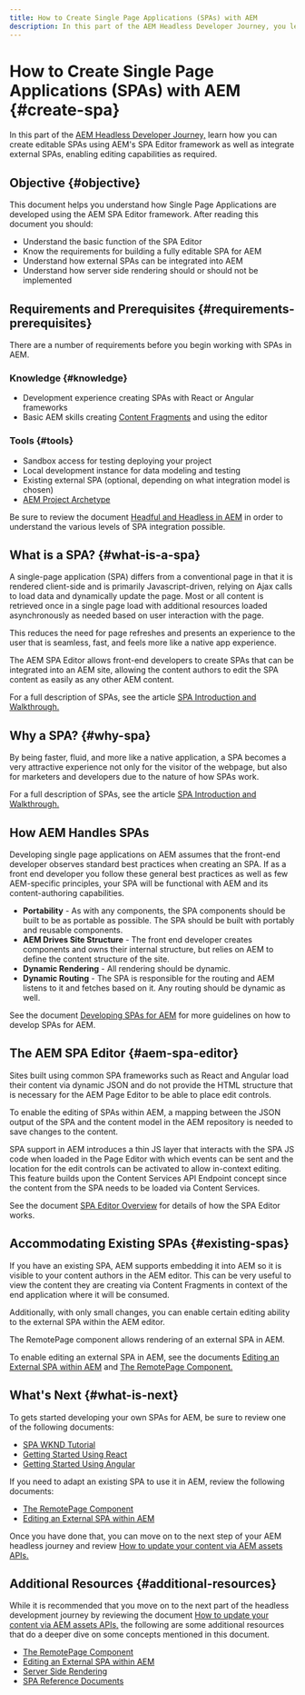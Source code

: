 ```yaml
---
title: How to Create Single Page Applications (SPAs) with AEM
description: In this part of the AEM Headless Developer Journey, you learn how you can create editable SPAs using AEM's SPA Editor framework as well as integrate external SPAs, enabling editing capabilities as required.
---
```


# How to Create Single Page Applications (SPAs) with AEM {#create-spa}

In this part of the [AEM Headless Developer Journey,](#overview.md) learn how you can create editable SPAs using AEM's SPA Editor framework as well as integrate external SPAs, enabling editing capabilities as required.

## Objective {#objective}

This document helps you understand how Single Page Applications are developed using the AEM SPA Editor framework. After reading this document you should:

* Understand the basic function of the SPA Editor
* Know the requirements for building a fully editable SPA for AEM
* Understand how external SPAs can be integrated into AEM
* Understand how server side rendering should or should not be implemented

## Requirements and Prerequisites {#requirements-prerequisites}

There are a number of requirements before you begin working with SPAs in AEM.

### Knowledge {#knowledge}

* Development experience creating SPAs with React or Angular frameworks
* Basic AEM skills creating [Content Fragments](/help/assets/content-fragments/content-fragments.md) and using the editor

### Tools {#tools}

* Sandbox access for testing deploying your project
* Local development instance for data modeling and testing
* Existing external SPA (optional, depending on what integration model is chosen)
* [AEM Project Archetype](https://experienceleague.adobe.com/docs/experience-manager-core-components/using/developing/archetype/overview.html)

Be sure to review the document [Headful and Headless in AEM](/help/implementing/developing/headful-headless.md) in order to understand the various levels of SPA integration possible.

## What is a SPA? {#what-is-a-spa}

A single-page application (SPA) differs from a conventional page in that it is rendered client-side and is primarily Javascript-driven, relying on Ajax calls to load data and dynamically update the page. Most or all content is retrieved once in a single page load with additional resources loaded asynchronously as needed based on user interaction with the page.

This reduces the need for page refreshes and presents an experience to the user that is seamless, fast, and feels more like a native app experience.

The AEM SPA Editor allows front-end developers to create SPAs that can be integrated into an AEM site, allowing the content authors to edit the SPA content as easily as any other AEM content.

For a full description of SPAs, see the article [SPA Introduction and Walkthrough.](/help/implementing/developing/hybrid/introduction.md)

## Why a SPA? {#why-spa}

By being faster, fluid, and more like a native application, a SPA becomes a very attractive experience not only for the visitor of the webpage, but also for marketers and developers due to the nature of how SPAs work.

For a full description of SPAs, see the article [SPA Introduction and Walkthrough.](/help/implementing/developing/hybrid/introduction.md)

## How AEM Handles SPAs

Developing single page applications on AEM assumes that the front-end developer observes standard best practices when creating an SPA. If as a front end developer you follow these general best practices as well as few AEM-specific principles, your SPA will be functional with AEM and its content-authoring capabilities.

* **Portability** - As with any components, the SPA components should be built to be as portable as possible. The SPA should be built with portably and reusable components.
* **AEM Drives Site Structure** - The front end developer creates components and owns their internal structure, but relies on AEM to define the content structure of the site.
* **Dynamic Rendering** - All rendering should be dynamic.
* **Dynamic Routing** - The SPA is responsible for the routing and AEM listens to it and fetches based on it. Any routing should be dynamic as well.

See the document [Developing SPAs for AEM](/help/implementing/developing/hybrid/developing.md) for more guidelines on how to develop SPAs for AEM.

## The AEM SPA Editor {#aem-spa-editor}

Sites built using common SPA frameworks such as React and Angular load their content via dynamic JSON and do not provide the HTML structure that is necessary for the AEM Page Editor to be able to place edit controls.

To enable the editing of SPAs within AEM, a mapping between the JSON output of the SPA and the content model in the AEM repository is needed to save changes to the content.

SPA support in AEM introduces a thin JS layer that interacts with the SPA JS code when loaded in the Page Editor with which events can be sent and the location for the edit controls can be activated to allow in-context editing. This feature builds upon the Content Services API Endpoint concept since the content from the SPA needs to be loaded via Content Services.

See the document [SPA Editor Overview](/help/implementing/developing/hybrid/editor-overview.md) for details of how the SPA Editor works.

## Accommodating Existing SPAs {#existing-spas}

If you have an existing SPA, AEM supports embedding it into AEM so it is visible to your content authors in the AEM editor. This can be very useful to view the content they are creating via Content Fragments in context of the end application where it will be consumed.

Additionally, with only small changes, you can enable certain editing ability to the external SPA within the AEM editor.

The RemotePage component allows rendering of an external SPA in AEM.

To enable editing an external SPA in AEM, see the documents [Editing an External SPA within AEM](/help/implementing/developing/hybrid/editing-external-spa.md) and [The RemotePage Component.](/help/implementing/developing/hybrid/remote-page.md)

## What's Next {#what-is-next}

To gets started developing your own SPAs for AEM, be sure to review one of the following documents:

* [SPA WKND Tutorial](/help/implementing/developing/hybrid/wknd-tutorial.md)
* [Getting Started Using React](/help/implementing/developing/hybrid/getting-started-react.md)
* [Getting Started Using Angular](/help/implementing/developing/hybrid/getting-started-angular.md)

If you need to adapt an existing SPA to use it in AEM, review the following documents:

* [The RemotePage Component](/help/implementing/developing/hybrid/remote-page.md)
* [Editing an External SPA within AEM](/help/implementing/developing/hybrid/editing-external-spa.md)

Once you have done that, you can move on to the next step of your AEM headless journey and review [How to update your content via AEM assets APIs.](update-your-content.md)

## Additional Resources {#additional-resources}

While it is recommended that you move on to the next part of the headless development journey by reviewing the document [How to update your content via AEM assets APIs,](update-your-content.md) the following are some additional resources that do a deeper dive on some concepts mentioned in this document.

* [The RemotePage Component](/help/implementing/developing/hybrid/remote-page.md)
* [Editing an External SPA within AEM](/help/implementing/developing/hybrid/editing-external-spa.md)
* [Server Side Rendering](/help/implementing/developing/hybrid/ssr.md)
* [SPA Reference Documents](/help/implementing/developing/hybrid/reference-materials.md)
